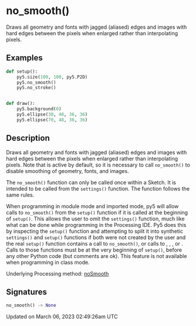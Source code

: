 # no_smooth()

Draws all geometry and fonts with jagged (aliased) edges and images with hard edges between the pixels when enlarged rather than interpolating pixels.

## Examples

<div class="example-table">

<div class="example-row"><div class="example-cell-image">

</div><div class="example-cell-code">

```python
def setup():
    py5.size(100, 100, py5.P2D)
    py5.no_smooth()
    py5.no_stroke()


def draw():
    py5.background(0)
    py5.ellipse(30, 48, 36, 36)
    py5.ellipse(70, 48, 36, 36)
```

</div></div>

</div>

## Description

Draws all geometry and fonts with jagged (aliased) edges and images with hard edges between the pixels when enlarged rather than interpolating pixels.  Note that [](sketch_smooth) is active by default, so it is necessary to call `no_smooth()` to disable smoothing of geometry, fonts, and images.

The `no_smooth()` function can only be called once within a Sketch. It is intended to be called from the `settings()` function. The [](sketch_smooth) function follows the same rules.

When programming in module mode and imported mode, py5 will allow calls to `no_smooth()` from the `setup()` function if it is called at the beginning of `setup()`. This allows the user to omit the `settings()` function, much like what can be done while programming in the Processing IDE. Py5 does this by inspecting the `setup()` function and attempting to split it into synthetic `settings()` and `setup()` functions if both were not created by the user and the real `setup()` function contains a call to `no_smooth()`, or calls to [](sketch_size), [](sketch_full_screen), [](sketch_smooth), or [](sketch_pixel_density). Calls to those functions must be at the very beginning of `setup()`, before any other Python code (but comments are ok). This feature is not available when programming in class mode.

Underlying Processing method: [noSmooth](https://processing.org/reference/noSmooth_.html)

## Signatures

```python
no_smooth() -> None
```

Updated on March 06, 2023 02:49:26am UTC
